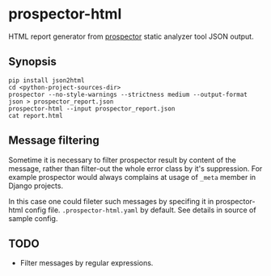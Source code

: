 # prospector-html
HTML report generator from [prospector](https://blog.landscape.io/prospector-python-static-analysis-for-humans.html) static analyzer tool JSON output.


## Synopsis
    pip install json2html
    cd <python-project-sources-dir>
    prospector --no-style-warnings --strictness medium --output-format json > prospector_report.json
    prospector-html --input prospector_report.json
    cat report.html
    
## Message filtering
 Sometime it is necessary to filter prospector result by content of the message, 
rather than filter-out the whole error class by it's suppression.
For example prospector would always complains at usage of `_meta` member in Django projects.

 In this case one could fileter such messages by specifing it in prospector-html config file.
`.prospector-html.yaml` by default. See details in source of sample config.      

## TODO
  - Filter messages by regular expressions.  